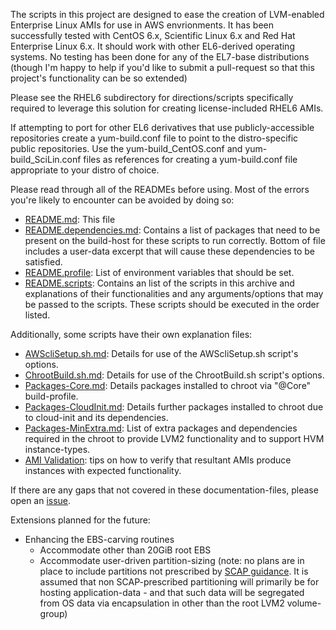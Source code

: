 The scripts in this project are designed to ease the creation of LVM-enabled Enterprise Linux AMIs for use in AWS envrionments. It has been successfully tested with CentOS 6.x, Scientific Linux 6.x and Red Hat Enterprise Linux 6.x. It should work with other EL6-derived operating systems. No testing has been done for any of the EL7-base distributions (though I'm happy to help if you'd like to submit a pull-request so that this project's functionality can be so extended)

Please see the RHEL6 subdirectory for directions/scripts specifically required to leverage this solution for creating license-included RHEL6 AMIs.

If attempting to port for other EL6 derivatives that use publicly-accessible repositories create a yum-build.conf file to point to the distro-specific public repositories. Use the yum-build_CentOS.conf and yum-build_SciLin.conf files as references for creating a yum-build.conf file appropriate to your distro of choice.

Please read through all of the READMEs before using. Most of the errors you're likely to encounter can be avoided by doing so:

- [README.md](README.md): This file
- [README.dependencies.md](README.dependencies.md): Contains a list of packages that need to be present on the build-host for these scripts to run correctly. Bottom of file includes a user-data excerpt that will cause these dependencies to be satisfied.
- [README.profile](README.profile): List of environment variables that should be set.
- [README.scripts](README.scripts): Contains an list of the scripts in this archive and explanations of their functionalities and any arguments/options that may be passed to the scripts. These scripts should be executed in the order listed.

Additionally, some scripts have their own explanation files:
- [AWScliSetup.sh.md](AWScliSetup.sh.md): Details for use of the AWScliSetup.sh script's options.
- [ChrootBuild.sh.md](ChrootBuild.sh.md): Details for use of the ChrootBuild.sh script's options.
- [Packages-Core.md](Packages-Core.md): Details packages installed to chroot via "@Core" build-profile.
- [Packages-CloudInit.md](Packages-CloudInit.md): Details further packages installed to chroot due to cloud-init and its dependencies.
- [Packages-MinExtra.md](Packages-MinExtra.md): List of extra packages and dependencies required in the chroot to provide LVM2 functionality and to support HVM instance-types.
- [AMI Validation](docs/README.validation.md): tips on how to verify that resultant AMIs produce instances with expected functionality.

If there are any gaps that not covered in these documentation-files, please open an [issue](../../issues).

Extensions planned for the future:
* Enhancing the EBS-carving routines
  * Accommodate other than 20GiB root EBS
  * Accommodate user-driven partition-sizing (note: no plans are in place to include partitions not prescribed by [SCAP guidance](https://fedorahosted.org/scap-security-guide/). It is assumed that non SCAP-prescribed partitioning will primarily be for hosting application-data - and that such data will be segregated from OS data via encapsulation in other than the root LVM2 volume-group)

